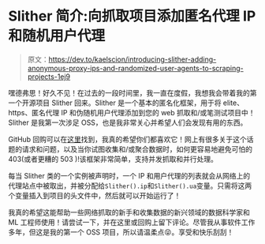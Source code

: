 # Slither 简介:向抓取项目添加匿名代理 IP 和随机用户代理

> 原文：<https://dev.to/kaelscion/introducing-slither-adding-anonymous-proxy-ips-and-randomized-user-agents-to-scraping-projects-1ej9>

嘿德弗思！好久不见！在过去的一段时间里，我一直在度假，我想我会带着我的第一个开源项目 Slither 回来。Slither 是一个基本的匿名化框架，用于将 elite、https、匿名代理 IP 和伪随机用户代理添加到您的 web 抓取和/或笔测试项目中！Slither 是我第一次涉足 OSS，也是我非常关心并希望人们会发现有用的东西。

GitHub 回购可以在[这里](https://github.com/kaelscion/slither)找到，我真的希望你们都喜欢它！网上有很多关于这个话题的请求和问题，以及当你试图收集和/或聚合数据时，如何更容易地避免可怕的 403(或者更糟的 503 )!该框架非常简单，支持并发抓取和并行处理。

每当 Slither 类的一个实例被声明时，一个 IP 和用户代理的列表就会从网络上的代理站点中被取出，并被分配给`Slither().ip`和`Slither().ua`变量。只需将这两个变量插入到项目的头文件中，然后就可以开始运行了！

我真的希望这能帮助一些网络抓取的新手和收集数据的新兴领域的数据科学家和 ML 工程师使用！请尝试一下，并在这里或回购上留下评论。尽管我从事软件工作多年，但这是我的第一个 OSS 项目，所以请温柔点😝。享受和快乐刮刮！